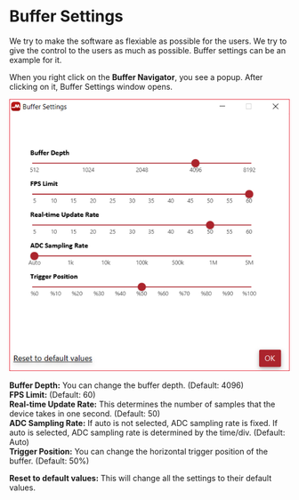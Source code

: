 # Buffer Settings

We try to make the software as flexiable as possible for the users. We try to give the control to the users as much as possible. Buffer settings can be an example for it.

When you right click on the **Buffer Navigator**, you see a popup. After clicking on it, Buffer Settings window opens.

![](../../../../.gitbook/assets/image%20%282%29.png)

**Buffer Depth:** You can change the buffer depth. \(Default: 4096\)  
**FPS Limit:** \(Default: 60\)  
**Real-time Update Rate:** This determines the number of samples that the device takes in one second. \(Default: 50\)  
**ADC Sampling Rate:** If auto is not selected, ADC sampling rate is fixed. If auto is selected, ADC sampling rate is  determined by the time/div. \(Default: Auto\)  
**Trigger Position:** You can change the horizontal trigger position of the buffer. \(Default: 50%\)  
  
**Reset to default values:** This will change all the settings to their default values.

